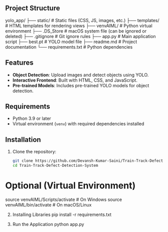 ## Project Structure
yolo_app/
├── static/ # Static files (CSS, JS, images, etc.)
├── templates/ # HTML templates for rendering views
├── venvAIML/ # Python virtual environment
├── .DS_Store # macOS system file (can be ignored or deleted)
├── .gitignore # Git ignore rules
├── app.py # Main application script
├── best.pt # YOLO model file
├── readme.md # Project documentation
└── requirements.txt # Python dependencies

## Features

- **Object Detection**: Upload images and detect objects using YOLO.
- **Interactive Frontend**: Built with HTML, CSS, and JavaScript.
- **Pre-trained Models**: Includes pre-trained YOLO models for object detection.

## Requirements

- Python 3.9 or later
- Virtual environment (`venv`) with required dependencies installed

## Installation

1. Clone the repository:
   ```sh
   git clone https://github.com/Devansh-Kumar-Saini/Train-Track-Defect-Detection-System.git
   cd Train-Track-Defect-Detection-System
   ```

# Optional (Virtual Environment)
source venvAIML/Scripts/activate  # On Windows
source venvAIML/bin/activate      # On macOS/Linux


2. Installing Libraries 
pip install -r requirements.txt

3. Run the Application
python app.py
